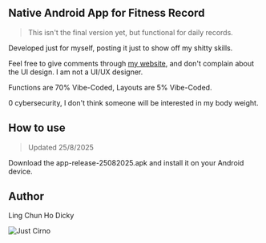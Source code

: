 ## Native Android App for Fitness Record

> This isn't the final version yet, but functional for daily records.

Developed just for myself, posting it just to show off my shitty skills.

Feel free to give comments through [my website](https://icefairycirno.github.io/My-Website/), and don't complain about the UI design. I am not a UI/UX designer.

Functions are 70% Vibe-Coded, Layouts are 5% Vibe-Coded.

0 cybersecurity, I don't think someone will be interested in my body weight.

## How to use

> Updated 25/8/2025

Download the app-release-25082025.apk and install it on your Android device.

## Author
Ling Chun Ho Dicky

![Just Cirno](https://i.imgur.com/Of8A6Ss.gif)


